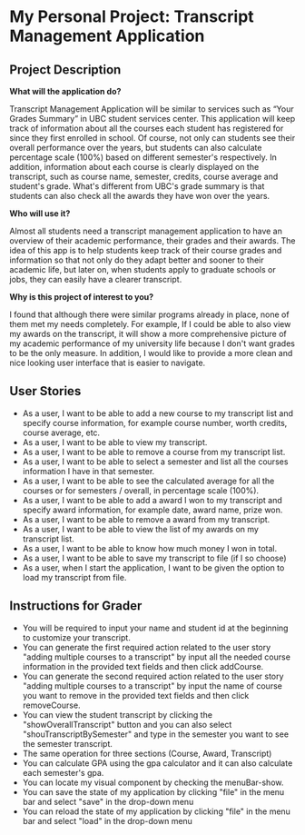 # My Personal Project: Transcript Management Application

## Project Description

**What will the application do?**

Transcript Management Application will be similar to services such as “Your Grades Summary” 
in UBC student services center. This application will keep track of information about all the courses 
each student has registered for since they first enrolled in school. Of course, not only can students 
see their overall performance over the years, but students can also calculate percentage scale (100%) 
based on different semester's respectively. In addition, information about each course is clearly displayed 
on the transcript, such as course name, semester, credits, course average and student's grade. What's different 
from UBC's grade summary is that students can also check all the awards they have won over the years.

**Who will use it?**

Almost all students need a transcript management application to have an overview of their academic performance, 
their grades and their awards. The idea of this app is to help students keep track of their course grades and 
information so that not only do they adapt better and sooner to their academic life, but later on, when students 
apply to graduate schools or jobs, they can easily have a clearer transcript.

**Why is this project of interest to you?**

I found that although there were similar programs already in place, none of them met my needs completely. 
For example, If I could be able to also view my awards on the transcript, it will show a more comprehensive 
picture of my academic performance of my university life because I don't want grades to be the only measure.
In addition, I would like to provide a more clean and nice looking user interface that is easier to navigate.

## User Stories

- As a user, I want to be able to add a new course to my transcript list and specify course information, for example 
course number, worth credits, course average, etc.
- As a user, I want to be able to view my transcript.
- As a user, I want to be able to remove a course from my transcript list.
- As a user, I want to be able to select a semester and list all the courses information I have in that semester.
- As a user, I want to be able to see the calculated average for all the courses or for semesters / overall, 
in percentage scale (100%).
- As a user, I want to be able to add a award I won to my transcript and specify award information, for example
date, award name, prize won.
- As a user, I want to be able to remove a award from my transcript.
- As a user, I want to be able to view the list of my awards on my transcript list.
- As a user, I want to be able to know how much money I won in total.
- As a user, I want to be able to save my transcript to file (if I so choose)
- As a user, when I start the application, I want to be given the option to load my transcript from file.

## Instructions for Grader

- You will be required to input your name and student id at the beginning to customize your transcript.
- You can generate the first required action related to the user story "adding multiple courses to a transcript" 
by input all the needed course information in the provided text fields and then click addCourse.
- You can generate the second required action related to the user story "adding multiple courses to a transcript"
by input the name of course you want to remove in the provided text fields and then click removeCourse.
- You can view the student transcript by clicking the "showOverallTranscript" button and you can also select 
"shouTranscriptBySemester" and type in the semester you want to see the semester transcript.
- The same operation for three sections (Course, Award, Transcript)
- You can calculate GPA using the gpa calculator and it can also calculate each semester's gpa.
- You can locate my visual component by checking the menuBar-show.
- You can save the state of my application by clicking "file" in the menu bar and select "save" in the drop-down menu 
- You can reload the state of my application by clicking "file" in the menu bar and select "load" in the drop-down menu